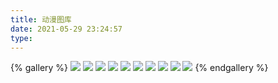 ```yaml
---
title: 动漫图库
date: 2021-05-29 23:24:57
type:
---
```


{% gallery %}
![](https://z.wiki/autoupload/20241025/Wkb2/3840X2160/1.jpg)
![](https://z.wiki/autoupload/20241025/WpB8/3840X2160/2.jpg)
![](https://z.wiki/autoupload/20241025/ge4w/3440X1440/3.jpg)
![](https://z.wiki/autoupload/20241025/RaSU/4000X2500/4.jpg)
![](https://z.wiki/autoupload/20241025/5LZP/4096X2304/5.jpg)
![](https://z.wiki/autoupload/20241025/Ei7w/4000X2472/6.jpg)
![](https://z.wiki/autoupload/20241025/avjV/3840X2160/7.jpg)
![](https://z.wiki/autoupload/20241025/Rchn/4000X3000/8.jpg)
![](https://z.wiki/autoupload/20241025/WYjy/3440X1440/9.jpg)
![](https://z.wiki/autoupload/20241025/0hhN/4639X2160/10.jpg)
{% endgallery %}